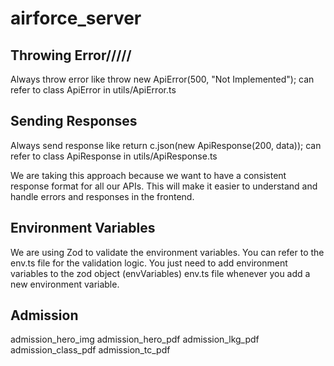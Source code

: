 # airforce_server

## Throwing Error/////

Always throw error like
throw new ApiError(500, "Not Implemented");
can refer to class ApiError in utils/ApiError.ts

## Sending Responses

Always send response like
return c.json(new ApiResponse(200, data));
can refer to class ApiResponse in utils/ApiResponse.ts

We are taking this approach because we want to have a consistent response format for all our APIs. This will make it easier to understand and handle errors and responses in the frontend.

## Environment Variables

We are using Zod to validate the environment variables.
You can refer to the env.ts file for the validation logic.
You just need to add environment variables to the zod object (envVariables) env.ts file whenever you add a new environment variable.

<!-- Page base model -->

## Admission

admission_hero_img
admission_hero_pdf
admission_lkg_pdf
admission_class_pdf
admission_tc_pdf
